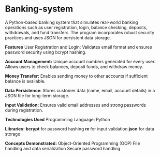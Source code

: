 # Banking-system

A Python-based banking system that simulates real-world banking operations such as user registration, login, balance checking, deposits, withdrawals, and fund transfers. The program incorporates robust security practices and uses JSON for persistent data storage.

**Features**
User Registration and Login:
Validates email format and ensures password security using bcrypt hashing.

**Account Management:**
Unique account numbers generated for every user.
Allows users to check balances, deposit funds, and withdraw money.

**Money Transfer:**
Enables sending money to other accounts if sufficient balance is available.

**Data Persistence:**
Stores customer data (name, email, account details) in a JSON file for long-term storage.

**Input Validation:**
Ensures valid email addresses and strong passwords during registration.

**Technologies Used**
Programming Language: Python

**Libraries:**
**bcrypt** for password hashing
**re** for input validation
**json** for data storage

**Concepts Demonstrated:**
Object-Oriented Programming (OOP)
File handling and data serialization
Secure password handling
